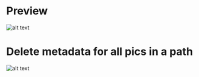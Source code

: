 # Preview
![alt text](https://sendit.nu/f/exif.png)

# Delete metadata for all pics in a path
![alt text](https://sendit.nu/f/delete.png)
